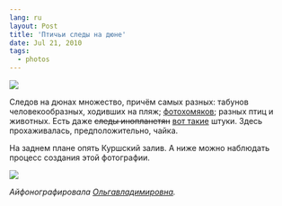 ```yaml
---
lang: ru
layout: Post
title: 'Птичьи следы на дюне'
date: Jul 21, 2010
tags:
  - photos
---
```


![](photo://2010-07-01_5D_7191_Artem_Sapegin)

Следов на дюнах множество, причём самых разных: табунов человекообразных, ходивших на пляж; [фотохомяков](http://morning.photos/travel/curonian-spit/2010-07-01-7149 "Фотохомяк Ольгавладимировна в бескрайних песках Куршской косы"); разных птиц и животных. Есть даже ~~следы инопланетян~~ [вот такие](http://www.jmg-galleries.com/blog/2010/07/19/in-search-of-zen/ "Следы травы на песке") штуки. Здесь прохаживалась, предположительно, чайка.

На заднем плане опять Куршский залив. А ниже можно наблюдать процесс создания этой фотографии.

<!--more-->

![](/images/blog/artem-sapegin-in-dunes.jpg)

*Айфонографировала [Ольгавладимировна](http://airve.livejournal.com/ "Блог фотохомяка Ольгивладимировны").*
